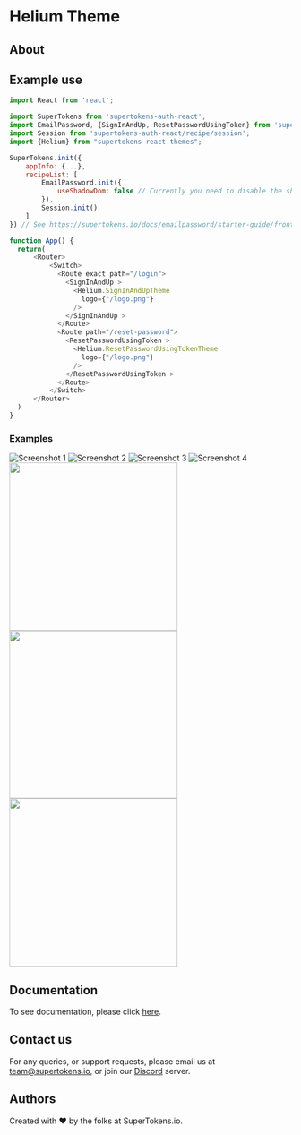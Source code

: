 
# Helium Theme

## About

## Example use

```js
import React from 'react';

import SuperTokens from 'supertokens-auth-react';
import EmailPassword, {SignInAndUp, ResetPasswordUsingToken} from 'supertokens-auth-react/recipe/emailpassword';
import Session from 'supertokens-auth-react/recipe/session';
import {Helium} from "supertokens-react-themes";

SuperTokens.init({
    appInfo: {...},
    recipeList: [
        EmailPassword.init({
            useShadowDom: false // Currently you need to disable the shadow Dom to use this theme.
        }),
        Session.init()
    ]
}) // See https://supertokens.io/docs/emailpassword/starter-guide/frontend

function App() {
  return(
      <Router>
          <Switch>
            <Route exact path="/login">
              <SignInAndUp >
                <Helium.SignInAndUpTheme
                  logo={"/logo.png"}
                />
              </SignInAndUp >
            </Route>
            <Route path="/reset-password">
              <ResetPasswordUsingToken >
                <Helium.ResetPasswordUsingTokenTheme
                  logo={"/logo.png"}
                />
              </ResetPasswordUsingToken >
            </Route>
          </Switch>
      </Router>
  )
}
```

### Examples


![Screenshot 1](https://raw.githubusercontent.com/NkxxkN/supertokens-auth-react-themes/main/assets/helium/screenshot1.png?raw=true)
![Screenshot 2](https://raw.githubusercontent.com/NkxxkN/supertokens-auth-react-themes/main/assets/helium/screenshot2.png?raw=true)
![Screenshot 3](https://raw.githubusercontent.com/NkxxkN/supertokens-auth-react-themes/main/assets/helium/screenshot3.png?raw=true)
![Screenshot 4](https://raw.githubusercontent.com/NkxxkN/supertokens-auth-react-themes/main/assets/helium/screenshot4.png?raw=true)
<img width="300px" src="https://raw.githubusercontent.com/NkxxkN/supertokens-auth-react-themes/main/assets/helium/screenshot5.png?raw=true"/>
<img width="300px" src="https://raw.githubusercontent.com/NkxxkN/supertokens-auth-react-themes/main/assets/helium/screenshot6.png?raw=true"/>
<img width="300px" src="https://raw.githubusercontent.com/NkxxkN/supertokens-auth-react-themes/main/assets/helium/screenshot7.png?raw=true"/>


## Documentation
To see documentation, please click [here](https://supertokens.io/docs/auth-react/installation).

## Contact us
For any queries, or support requests, please email us at team@supertokens.io, or join our [Discord](supertokens.io/discord) server.

## Authors
Created with :heart: by the folks at SuperTokens.io.
